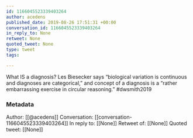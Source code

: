```yaml
---
id: 1166045523339403264
author: acedens
published_date: 2019-08-26 17:51:31 +00:00
conversation_id: 1166045523339403264
in_reply_to: None
retweet: None
quoted_tweet: None
type: tweet
tags:

---
```


What IS a diagnosis? Les Biesecker says “biological variation is continuous and diagnoses are categorical,” and concept of a diagnosis is a “rather embarrassing exercise in circular reasoning.” #dwsmith2019

### Metadata

Author: [[@acedens]]
Conversation: [[conversation-1166045523339403264]]
In reply to: [[None]]
Retweet of: [[None]]
Quoted tweet: [[None]]
